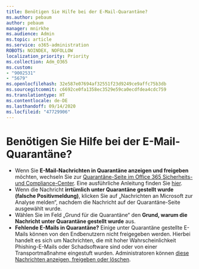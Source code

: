 ```yaml
---
title: Benötigen Sie Hilfe bei der E-Mail-Quarantäne?
ms.author: pebaum
author: pebaum
manager: mnirkhe
ms.audience: Admin
ms.topic: article
ms.service: o365-administration
ROBOTS: NOINDEX, NOFOLLOW
localization_priority: Priority
ms.collection: Adm_O365
ms.custom:
- "9002531"
- "5679"
ms.openlocfilehash: 32e587e07694af32551f23d9249ce9affc75b3db
ms.sourcegitcommit: c6692ce0fa1358ec3529e59ca0ecdfdea4cdc759
ms.translationtype: HT
ms.contentlocale: de-DE
ms.lasthandoff: 09/14/2020
ms.locfileid: "47729906"
---
```

# <a name="need-help-with-email-quarantine"></a>Benötigen Sie Hilfe bei der E-Mail-Quarantäne?

- Wenn Sie **E-Mail-Nachrichten in Quarantäne anzeigen und freigeben** möchten, wechseln Sie zur [Quarantäne-Seite im Office 365 Sicherheits- und Compliance-Center](https://protection.office.com/quarantine). Eine ausführliche Anleitung finden Sie [hier](https://docs.microsoft.com/microsoft-365/security/office-365-security/find-and-release-quarantined-messages-as-a-user?view=o365-worldwide#view-your-quarantined-messages).
- Wenn die Nachricht **irrtümlich unter Quarantäne gestellt wurde (falsche Positivmeldung)**, klicken Sie auf „Nachrichten an Microsoft zur Analyse melden“, nachdem die Nachricht auf der Quarantäne-Seite ausgewählt wurde. 
- Wählen Sie im Feld „Grund für die Quarantäne“ den **Grund, warum die Nachricht unter Quarantäne gestellt wurde** aus.
- **Fehlende E-Mails in Quarantäne?** Einige unter Quarantäne gestellte E-Mails können von den Endbenutzern nicht freigegeben werden. Hierbei handelt es sich um Nachrichten, die mit hoher Wahrscheinlichkeit Phishing-E-Mails oder Schadsoftware sind oder von einer Transportmaßnahme eingestuft wurden. Administratoren können [diese Nachrichten anzeigen, freigeben oder löschen](https://docs.microsoft.com/microsoft-365/security/office-365-security/manage-quarantined-messages-and-files?view=o365-worldwide). 
